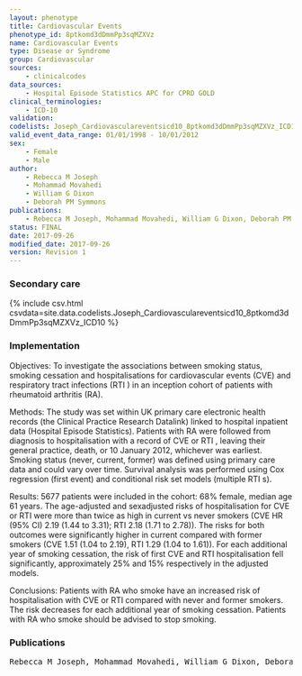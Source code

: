 ```yaml
---
layout: phenotype
title: Cardiovascular Events
phenotype_id: 8ptkomd3dDmmPp3sqMZXVz
name: Cardiovascular Events
type: Disease or Syndrome
group: Cardiovascular
sources: 
    - clinicalcodes
data_sources:
    - Hospital Episode Statistics APC for CPRD GOLD
clinical_terminologies:
    - ICD-10
validation:
codelists: Joseph_Cardiovasculareventsicd10_8ptkomd3dDmmPp3sqMZXVz_ICD10.csv
valid_event_data_range: 01/01/1998 - 10/01/2012
sex:
    - Female
    - Male
author:
    - Rebecca M Joseph
    - Mohammad Movahedi
    - William G Dixon
    - Deborah PM Symmons    
publications:
    - Rebecca M Joseph, Mohammad Movahedi, William G Dixon, Deborah PM Symmons, Risks of smoking and benefits of smoking cessation on hospitalisations for cardiovascular events and respiratory infection in patients with rheumatoid arthritis a retrospective cohort study using the Clinical Practice Research Datalink. RMD Open, 3(2), e000506, 2017.
status: FINAL
date: 2017-09-26
modified_date: 2017-09-26
version: Revision 1
---
```


### Secondary care

{% include csv.html csvdata=site.data.codelists.Joseph_Cardiovasculareventsicd10_8ptkomd3dDmmPp3sqMZXVz_ICD10 %}

### Implementation

Objectives:
To investigate the associations between smoking status, smoking cessation and hospitalisations for cardiovascular events (CVE) and respiratory tract infections (RTI ) in an inception cohort of patients with rheumatoid arthritis (RA).

Methods:
The study was set within UK primary care electronic health records (the Clinical Practice Research Datalink) linked to hospital inpatient data (Hospital Episode Statistics). Patients with RA were followed from diagnosis to hospitalisation with a record of CVE or RTI , leaving their general practice, death, or 10 January 2012, whichever was earliest. Smoking status (never, current, former) was defined using primary care data and could vary over time. Survival analysis was performed using Cox regression (first event) and conditional risk set models (multiple RTI s). 

Results:
5677 patients were included in the cohort: 68% female, median age 61 years. The age-adjusted and sexadjusted risks of hospitalisation for CVE or RTI were more than twice as high in current vs never smokers (CVE HR (95% CI) 2.19 (1.44 to 3.31); RTI 2.18 (1.71 to 2.78)). The risks for both outcomes were significantly higher in current compared with former smokers (CVE 1.51 (1.04 to 2.19), RTI 1.29 (1.04 to 1.61)). For each additional year of smoking cessation, the risk of first CVE and RTI hospitalisation fell significantly, approximately 25% and 15% respectively in the adjusted models.

Conclusions:
Patients with RA who smoke have an increased risk of hospitalisation with CVE or RTI compared with never and former smokers. The risk decreases for each additional year of smoking cessation. Patients with RA who smoke should be advised to stop smoking.

### Publications

<pre>
Rebecca M Joseph, Mohammad Movahedi, William G Dixon, Deborah PM Symmons, Risks of smoking and benefits of smoking cessation on hospitalisations for cardiovascular events and respiratory infection in patients with rheumatoid arthritis a retrospective cohort study using the Clinical Practice Research Datalink. RMD Open, 3(2), e000506, 2017.
</pre>
